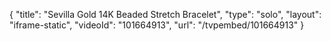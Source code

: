 {
    "title": "Sevilla Gold 14K Beaded Stretch Bracelet",
    "type": "solo",
    "layout": "iframe-static",
    "videoId": "101664913",
    "url": "\/tvpembed\/101664913"
}